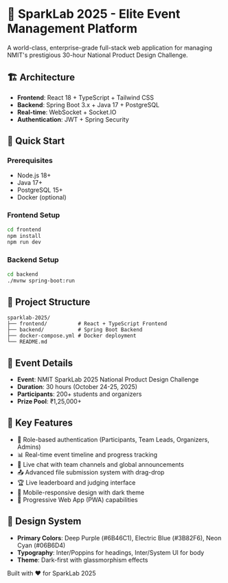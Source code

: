 # 🚀 SparkLab 2025 - Elite Event Management Platform

A world-class, enterprise-grade full-stack web application for managing NMIT's prestigious 30-hour National Product Design Challenge.

## 🏗️ Architecture

- **Frontend**: React 18 + TypeScript + Tailwind CSS
- **Backend**: Spring Boot 3.x + Java 17 + PostgreSQL
- **Real-time**: WebSocket + Socket.IO
- **Authentication**: JWT + Spring Security

## 🚀 Quick Start

### Prerequisites
- Node.js 18+
- Java 17+
- PostgreSQL 15+
- Docker (optional)

### Frontend Setup
```bash
cd frontend
npm install
npm run dev
```

### Backend Setup
```bash
cd backend
./mvnw spring-boot:run
```

## 📁 Project Structure

```
sparklab-2025/
├── frontend/          # React + TypeScript Frontend
├── backend/           # Spring Boot Backend
├── docker-compose.yml # Docker deployment
└── README.md
```

## 🎯 Event Details

- **Event**: NMIT SparkLab 2025 National Product Design Challenge
- **Duration**: 30 hours (October 24-25, 2025)
- **Participants**: 200+ students and organizers
- **Prize Pool**: ₹1,25,000+

## 🌟 Key Features

- 🔐 Role-based authentication (Participants, Team Leads, Organizers, Admins)
- 📊 Real-time event timeline and progress tracking
- 💬 Live chat with team channels and global announcements
- 📤 Advanced file submission system with drag-drop
- 🏆 Live leaderboard and judging interface
- 📱 Mobile-responsive design with dark theme
- 🚀 Progressive Web App (PWA) capabilities

## 🎨 Design System

- **Primary Colors**: Deep Purple (#6B46C1), Electric Blue (#3B82F6), Neon Cyan (#06B6D4)
- **Typography**: Inter/Poppins for headings, Inter/System UI for body
- **Theme**: Dark-first with glassmorphism effects

Built with ❤️ for SparkLab 2025